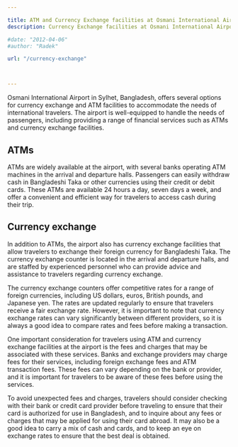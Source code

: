 ```yaml
---

title: ATM and Currency Exchange facilities at Osmani International Airport
description: Currency Exchange facilities at Osmani International Airport (ZYL)

#date: "2012-04-06"
#author: "Radek"

url: "/currency-exchange"



---
```


Osmani International Airport in Sylhet, Bangladesh, offers several options for currency exchange and ATM facilities to accommodate the needs of international travelers. The airport is well-equipped to handle the needs of passengers, including providing a range of financial services such as ATMs and currency exchange facilities.

## ATMs
ATMs are widely available at the airport, with several banks operating ATM machines in the arrival and departure halls. Passengers can easily withdraw cash in Bangladeshi Taka or other currencies using their credit or debit cards. These ATMs are available 24 hours a day, seven days a week, and offer a convenient and efficient way for travelers to access cash during their trip.

## Currency exchange 
In addition to ATMs, the airport also has currency exchange facilities that allow travelers to exchange their foreign currency for Bangladeshi Taka. The currency exchange counter is located in the arrival and departure halls, and are staffed by experienced personnel who can provide advice and assistance to travelers regarding currency exchange.

The currency exchange counters offer competitive rates for a range of foreign currencies, including US dollars, euros, British pounds, and Japanese yen. The rates are updated regularly to ensure that travelers receive a fair exchange rate. However, it is important to note that currency exchange rates can vary significantly between different providers, so it is always a good idea to compare rates and fees before making a transaction.

One important consideration for travelers using ATM and currency exchange facilities at the airport is the fees and charges that may be associated with these services. Banks and exchange providers may charge fees for their services, including foreign exchange fees and ATM transaction fees. These fees can vary depending on the bank or provider, and it is important for travelers to be aware of these fees before using the services.

To avoid unexpected fees and charges, travelers should consider checking with their bank or credit card provider before traveling to ensure that their card is authorized for use in Bangladesh, and to inquire about any fees or charges that may be applied for using their card abroad. It may also be a good idea to carry a mix of cash and cards, and to keep an eye on exchange rates to ensure that the best deal is obtained.

 
